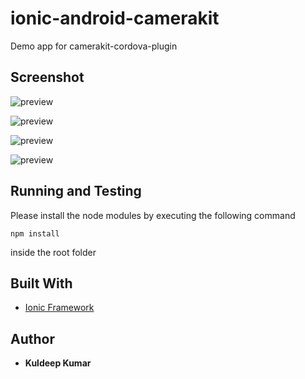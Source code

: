 # ionic-android-camerakit
Demo app for camerakit-cordova-plugin

## Screenshot

![preview](https://raw.githubusercontent.com/Kuldeep-Kumar/ionic-android-camerakit/master/screenshots/start_page.png)

![preview](https://raw.githubusercontent.com/Kuldeep-Kumar/ionic-android-camerakit/master/screenshots/short_page.png)


![preview](https://raw.githubusercontent.com/Kuldeep-Kumar/ionic-android-camerakit/master/screenshots/preview_page.png)

![preview](https://raw.githubusercontent.com/Kuldeep-Kumar/ionic-android-camerakit/master/screenshots/result_page.png)



## Running and Testing

Please install the node modules by executing the following command

```
npm install
```

inside the root folder


## Built With

*  [Ionic Framework](https://ionicframework.com)




## Author

*  **Kuldeep Kumar**
